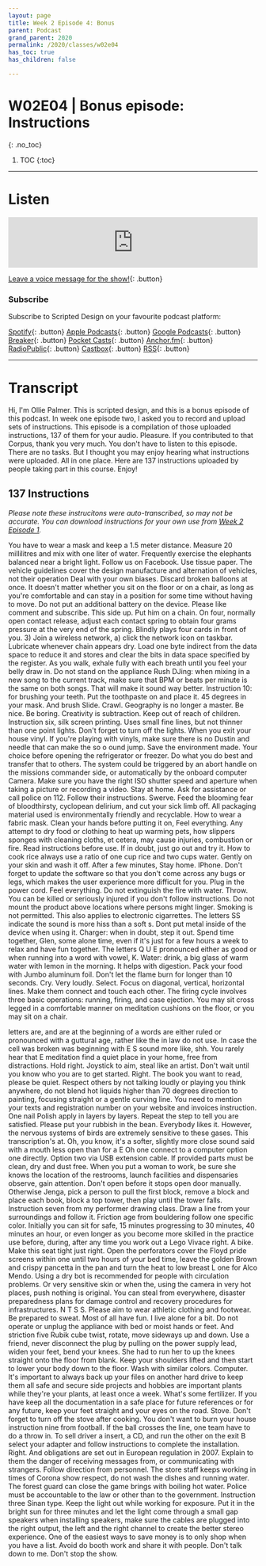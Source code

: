 ```yaml
---
layout: page
title: Week 2 Episode 4: Bonus
parent: Podcast
grand_parent: 2020
permalink: /2020/classes/w02e04
has_toc: true
has_children: false

---
```


# W02E04 | Bonus episode: Instructions
{: .no_toc}

1. TOC
{:toc}


---

# Listen

<iframe src="https://anchor.fm/scripteddesign/embed/episodes/S01-W02-E04-Scripted-Design--Week-2-BONUS-ekqo9f" height="102px" width="100%" frameborder="0" scrolling="no"></iframe>

<br>

[Leave a voice message for the show!](https://anchor.fm/scripteddesign/message){: .button}

### Subscribe

Subscribe to Scripted Design on your favourite podcast platform:

[Spotify](https://open.spotify.com/show/3sYD3KyPJXnIHUY2m2uFcy){: .button} [Apple Podcasts](https://podcasts.apple.com/nl/podcast/scripted-design/id1533696064?l=en){: .button} [Google Podcasts](https://www.google.com/podcasts?feed=aHR0cHM6Ly9hbmNob3IuZm0vcy8zN2QzMjZjNC9wb2RjYXN0L3Jzcw==){: .button} [Breaker](https://breaker.audio/scripted-design){: .button} [Pocket Casts](https://pca.st/h40ivs5f){: .button} [Anchor.fm](https://anchor.fm/scripteddesign){: .button} [RadioPublic](https://radiopublic.com/scripted-design-WaxpdP){: .button} [Castbox](https://castbox.fm/channel/Scripted-Design-id3371338){: .button} [RSS](https://anchor.fm/s/37d326c4/podcast/rss){: .button}

---

# Transcript

Hi, I'm Ollie Palmer. This is scripted design, and this is a bonus episode of this podcast. In week one episode two, I asked you to record and upload sets of instructions. This episode is a compilation of those uploaded instructions, 137 of them for your audio. Pleasure. If you contributed to that Corpus, thank you very much.
You don't have to listen to this episode. There are no tasks. But I thought you may enjoy hearing what instructions were uploaded. All in one place. Here are 137 instructions uploaded by people taking part in this course. Enjoy!

## 137 Instructions

_Please note these instrucitons were auto-transcribed, so may not be accurate. You can download instructions for your own use from [Week 2 Episode 1](/2020/classes/w02e01)._

You have to wear a mask and keep a 1.5 meter distance.
Measure 20 millilitres and mix with one liter of water.
Frequently exercise the elephants balanced near a bright light.
Follow us on Facebook.
Use tissue paper.
The vehicle guidelines cover the design manufacture and alternation of vehicles, not their operation
Deal with your own biases.
Discard broken balloons at once.
It doesn't matter whether you sit on the floor or on a chair, as long as you're comfortable and can stay in a position for some time without having to move.
Do not put an additional battery on the device.
Please like comment and subscribe.
This side up.
Put him
on a chain.
On four, normally open contact release, adjust each contact spring to obtain four grams pressure at the very end of the spring.
Blindly plays four cards in front of you.
3) Join a wireless network, a) click the network icon on taskbar.
Lubricate whenever chain appears dry.
Load one byte indirect from the data space to reduce it and stores and clear the bits in data space specified by the register.
As you walk, exhale fully with each breath until you feel your belly draw in.
Do not stand on the appliance
Rush
DJing: when mixing in a new song to the current track, make sure that BPM or beats per minute is the same on both songs. That will make it sound way better.
Instruction 10: for brushing your teeth. Put the toothpaste on and place it. 45 degrees in your mask. And brush
Slide.
Crawl.
Geography is no longer a master.
Be nice.
Be boring.
Creativity is subtraction.
Keep out of reach of children.
Instruction six, silk screen printing. Uses small fine lines, but not thinner than one point
lights. Don't forget to turn off the lights. When you exit your house vinyl. If you're playing with vinyls, make sure there is no Dustin and needle that can make the so o ound jump.
Save the environment made. Your choice before opening the refrigerator or freezer.
Do what you do best and transfer that to others.
The system could be triggered by an abort handle on the missions commander side, or automatically by the onboard computer
Camera. Make sure you have the right ISO shutter speed and aperture when taking a picture or recording a video.
Stay at home.
Ask for assistance or call police on 112. Follow their instructions.
Swerve.
Feed the blooming fear of bloodthirsty, cyclopean delirium, and cut your sick limb off.
All packaging material used is environmentally friendly and recyclable.
How to wear a fabric mask.
Clean your hands before putting it on,
Feel everything.
Any attempt to dry food or clothing to heat up warming pets, how slippers sponges with cleaning cloths, et cetera, may cause injuries, combustion or fire.
Read instructions before use.
If in doubt, just go out and try it.
How to cook rice always use a ratio of one cup rice and two cups water.
Gently on your skin and wash it off. After a few minutes,
Stay home.
IPhone. Don't forget to update the software so that you don't come across any bugs or legs, which makes the user experience more difficult for you.
Plug in the power cord.
Feel everything.
Do not extinguish the fire with water.
Throw.
You can be killed or seriously injured if you don't follow instructions.
Do not mount the product above locations where persons might linger.
Smoking is not permitted. This also applies to electronic cigarrettes.
The letters SS indicate the sound is more hiss than a soft s.
Dont put metal inside of the device when using it.
Charger: when in doubt, step it out.
Spend time together, Glen, some alone time, even if it's just for a few hours a week to relax and have fun together.
The letters Q U E pronounced either as good or when running into a word with vowel, K.
Water: drink, a big glass of warm water with lemon in the morning. It helps with digestion.
Pack your food with Jumbo aluminum foil.
Don't let the flame burn for longer than 10 seconds.
Cry. Very loudly.
Select.
Focus on diagonal, vertical, horizontal lines. Make them connect and touch each other.
The firing cycle involves three basic operations: running, firing, and case ejection.
You may sit cross legged in a comfortable manner on meditation cushions on the floor, or you may sit on a chair.

letters are, and are at the beginning of a words are either ruled or pronounced with a guttural age, rather like the in
law
do not use. In case the cell was broken
was beginning with E S sound more like, shh. You rarely hear that E
meditation
find a
quiet place in your home, free from distractions.
Hold
right. Joystick
to aim, steal like
an artist.
Don't wait until you know who you are to
get started. Right. The book
you want to read,
please be quiet.
Respect others by not talking loudly or playing you think anywhere,
do not
blend hot liquids higher than 70 degrees
direction to
painting, focusing
straight or a gentle curving line.
You need to mention your texts and registration number on your website and invoices
instruction. One nail Polish apply in layers by layers. Repeat the step to tell you are satisfied.
Please put your rubbish in the bean. Everybody likes it.
However, the nervous systems of birds are extremely sensitive to these gases.
This transcription's
at.
Oh, you know, it's a softer, slightly more
close sound
said with a mouth less open
than for a E Oh
one connect to a computer option one directly. Option two via USB extension cable.
If provided parts must
be clean, dry and dust
free.
When you put a woman to work, be sure she knows the location of the restrooms, launch facilities and dispensaries
observe,
gain attention.
Don't open before it stops open door manually. Otherwise
Jenga, pick a person to pull the first block, remove a block and place each book, block a top tower, then play until the
tower falls.
Instruction seven from my performer drawing class.
Draw a line
from your surroundings and follow it.
Friction age
from bouldering follow one specific color.
Initially you can sit for safe, 15 minutes progressing to 30 minutes, 40 minutes an hour, or even longer as you become more skilled in the practice
use before, during, after any time you work out
a
Lego Vivace right. A bike.
Make this seat tight just right.
Open the perforators cover
the Floyd pride screens within one until two hours of your bed
time,
leave the golden Brown and crispy pancetta in the pan and turn the heat
to low
breast
L one
for Alco Mendo.
Using a dry bot is recommended for people with circulation problems. Or very sensitive skin or when the, using the camera in very hot places,
push
nothing is original. You can steal from everywhere,
disaster preparedness plans for damage control and recovery procedures for infrastructures. N T S S.
Please aim to wear
athletic clothing
and footwear.
Be prepared to sweat. Most of all have fun.
I live alone for a bit.
Do
not operate or unplug the appliance with bed or moist hands or feet.
And striction five Rubik cube
twist,
rotate, move sideways up and
down.
Use a friend,
never disconnect the plug by pulling on the power supply lead,
widen your feet, bend your knees.
She had to run her to up the knees straight onto the floor from blank. Keep your shoulders lifted and then start to lower your body down to the floor.
Wash with similar colors.
Computer. It's important to always back up your files on another hard drive to keep them all safe and secure
side projects and hobbies are
important plants
while they're your plants, at least once a week.
What's some fertilizer. If you have
keep all the documentation in a safe place for future references or for any future,
keep your feet straight and your eyes on the road.
Stove.
Don't forget to turn off the stove after cooking. You don't want to burn your house
instruction nine from
football.
If the ball crosses the line, one team have to do a throw
in.
To
sell driver a insert, a CD, and run the other on
the exit B select your adapter
and follow instructions to complete the installation.
Right.
And obligations are set out in European regulation in 2007.
Explain to them the danger of receiving messages from, or communicating with strangers.
Follow direction from personnel.
The store staff keeps working in times of Corona show respect,
do not wash the dishes and running water.
The forest guard can close the game
brings with boiling hot water.
Police must be accountable to the law or other than to the government.
Instruction three Sinan type. Keep the light out while working for exposure.
Put it in the bright sun for three minutes
and let the light come through a small gap speakers
when installing speakers, make sure the cables are plugged into the right output, the left and the right channel to create the better stereo experience.
One of
the easiest ways to save money is to only shop when you have a
list.
Avoid 
do booth work and share it
with people.
Don't talk down to me.
Don't stop the show.
